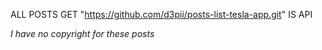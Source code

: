 ALL POSTS GET "https://github.com/d3pii/posts-list-tesla-app.git" IS API

 *I have no copyright for these posts*
